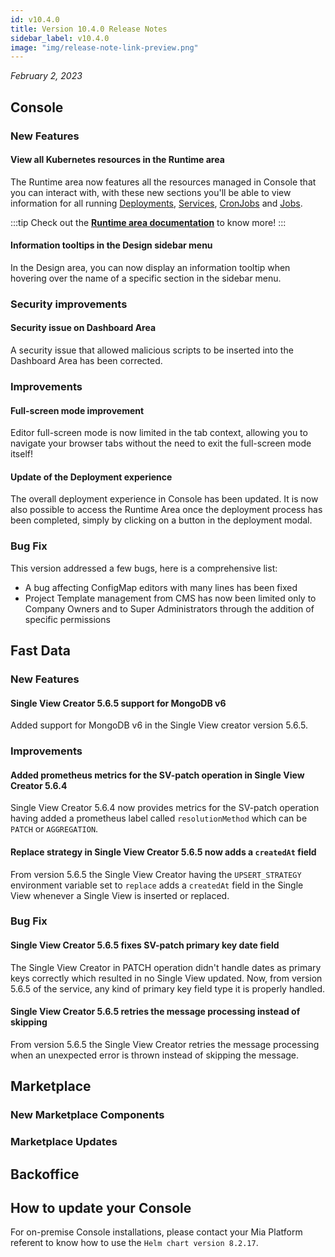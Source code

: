 ```yaml
---
id: v10.4.0
title: Version 10.4.0 Release Notes
sidebar_label: v10.4.0
image: "img/release-note-link-preview.png"
---
```


_February 2, 2023_

## Console

### New Features

#### View all Kubernetes resources in the Runtime area

The Runtime area now features all the resources managed in Console that you can interact with, with these new sections you'll be able to view information for all running [Deployments](/development_suite/monitoring/resources/deployments.md), [Services](/development_suite/monitoring/resources/services.md), [CronJobs](/development_suite/monitoring/resources/cronjobs.md) and [Jobs](/development_suite/monitoring/resources/jobs.md).

:::tip
Check out the **[Runtime area documentation](/development_suite/monitoring/introduction.md)** to know more!
:::

#### Information tooltips in the Design sidebar menu

In the Design area, you can now display an information tooltip when hovering over the name of a specific section in the sidebar menu. 

### Security improvements 

#### Security issue on Dashboard Area

A security issue that allowed malicious scripts to be inserted into the Dashboard Area has been corrected.

### Improvements

#### Full-screen mode improvement

Editor full-screen mode is now limited in the tab context, allowing you to navigate your browser tabs without the need to exit the full-screen mode itself!

#### Update of the Deployment experience

The overall deployment experience in Console has been updated. It is now also possible to access the Runtime Area once the deployment process has been completed, simply by clicking on a button in the deployment modal.

### Bug Fix

This version addressed a few bugs, here is a comprehensive list:

  * A bug affecting ConfigMap editors with many lines has been fixed
  * Project Template management from CMS has now been limited only to Company Owners and to Super Administrators through the addition of specific permissions

## Fast Data

### New Features

#### Single View Creator 5.6.5 support for MongoDB v6

Added support for MongoDB v6 in the Single View creator version 5.6.5.

### Improvements

#### Added prometheus metrics for the SV-patch operation in Single View Creator 5.6.4

Single View Creator 5.6.4 now provides metrics for the SV-patch operation having added a prometheus label called `resolutionMethod` which can be `PATCH` or `AGGREGATION`.

#### Replace strategy in Single View Creator 5.6.5 now adds a `createdAt` field

From version 5.6.5 the Single View Creator having the `UPSERT_STRATEGY` environment variable set to `replace` adds a `createdAt` field in the Single View whenever a Single View is inserted or replaced.

### Bug Fix

#### Single View Creator 5.6.5 fixes SV-patch primary key date field

The Single View Creator in PATCH operation didn't handle dates as primary keys correctly which resulted in no Single View updated.
Now, from version 5.6.5 of the service, any kind of primary key field type it is properly handled.

#### Single View Creator 5.6.5 retries the message processing instead of skipping

From version 5.6.5 the Single View Creator retries the message processing when an unexpected error is thrown instead of skipping the message.

## Marketplace

### New Marketplace Components

### Marketplace Updates

## Backoffice

## How to update your Console

For on-premise Console installations, please contact your Mia Platform referent to know how to use the `Helm chart version 8.2.17`.

